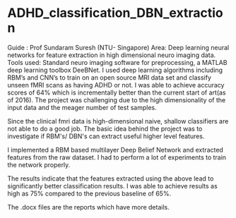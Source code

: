 # ADHD_classification_DBN_extraction
Guide : Prof Sundaram Suresh (NTU- Singapore) Area: Deep learning neural networks for feature extraction in high dimensional neuro imaging data. Tools used: Standard neuro imaging software for preprocessing, a MATLAB deep learning toolbox DeeBNet. I used deep learning algorithms including RBM’s and CNN’s to train on an open source MRI data set and classify unseen fMRI scans as having ADHD or not. I was able to achieve accuracy scores of 64% which is incrementally better than the current start of art(as of 2016). The project was challenging due to the high dimensionality of the input data and the meager number of test samples.

Since the clinical fmri data is high-dimensional naive, shallow classifiers are not able to do a good job. 
The basic idea behind the project was to investigate if RBM's/ DBN's can extract useful higher level features.

I implemented a RBM based multilayer Deep Belief Network and extracted features from the raw dataset. I had to 
perform a lot of experiments to train the network properly. 

The results indicate that the features extracted using the above lead to significantly better classification results.
I was able to achieve results as high as 75% compared to the previous baseline of 65%.

The .docx files are the reports which have more details. 
